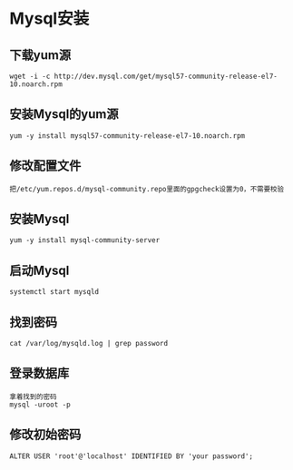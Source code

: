 # Mysql安装

## 下载yum源

```shell
wget -i -c http://dev.mysql.com/get/mysql57-community-release-el7-10.noarch.rpm
```

## 安装Mysql的yum源

```shell
yum -y install mysql57-community-release-el7-10.noarch.rpm
```

## 修改配置文件

```
把/etc/yum.repos.d/mysql-community.repo里面的gpgcheck设置为0，不需要校验
```

## 安装Mysql

```shell
yum -y install mysql-community-server
```

## 启动Mysql

```
systemctl start mysqld
```

## 找到密码

```
cat /var/log/mysqld.log | grep password
```

## 登录数据库

```
拿着找到的密码
mysql -uroot -p
```

## 修改初始密码

```mysql
ALTER USER 'root'@'localhost' IDENTIFIED BY 'your password';
```

